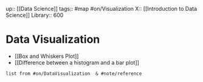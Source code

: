up:: [[Data Science]]
tags:: #map #on/Visualization 
X:: [[Introduction to Data Science]]
Library:: 600

# Data Visualization

- [[Box and Whiskers Plot]]
- [[Difference between a histogram and a bar plot]]



```dataview
list from #on/DataVisualization  & #note/reference 
```



